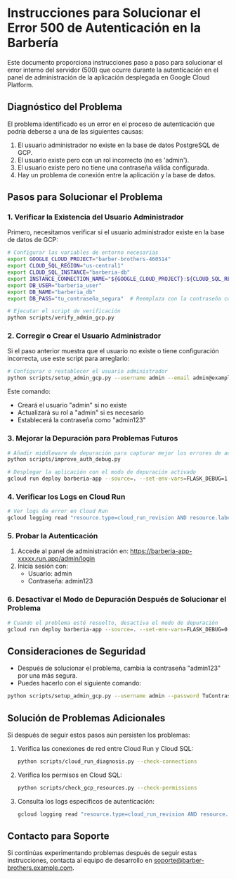 # Instrucciones para Solucionar el Error 500 de Autenticación en la Barbería

Este documento proporciona instrucciones paso a paso para solucionar el error interno del servidor (500) que ocurre durante la autenticación en el panel de administración de la aplicación desplegada en Google Cloud Platform.

## Diagnóstico del Problema

El problema identificado es un error en el proceso de autenticación que podría deberse a una de las siguientes causas:

1. El usuario administrador no existe en la base de datos PostgreSQL de GCP.
2. El usuario existe pero con un rol incorrecto (no es 'admin').
3. El usuario existe pero no tiene una contraseña válida configurada.
4. Hay un problema de conexión entre la aplicación y la base de datos.

## Pasos para Solucionar el Problema

### 1. Verificar la Existencia del Usuario Administrador

Primero, necesitamos verificar si el usuario administrador existe en la base de datos de GCP:

```bash
# Configurar las variables de entorno necesarias
export GOOGLE_CLOUD_PROJECT="barber-brothers-460514"
export CLOUD_SQL_REGION="us-central1"
export CLOUD_SQL_INSTANCE="barberia-db"
export INSTANCE_CONNECTION_NAME="${GOOGLE_CLOUD_PROJECT}:${CLOUD_SQL_REGION}:${CLOUD_SQL_INSTANCE}"
export DB_USER="barberia_user"
export DB_NAME="barberia_db"
export DB_PASS="tu_contraseña_segura"  # Reemplaza con la contraseña correcta

# Ejecutar el script de verificación
python scripts/verify_admin_gcp.py
```

### 2. Corregir o Crear el Usuario Administrador

Si el paso anterior muestra que el usuario no existe o tiene configuración incorrecta, use este script para arreglarlo:

```bash
# Configurar o restablecer el usuario administrador
python scripts/setup_admin_gcp.py --username admin --email admin@example.com --password admin123 --force-reset
```

Este comando:
- Creará el usuario "admin" si no existe
- Actualizará su rol a "admin" si es necesario
- Establecerá la contraseña como "admin123"

### 3. Mejorar la Depuración para Problemas Futuros

```bash
# Añadir middleware de depuración para capturar mejor los errores de autenticación
python scripts/improve_auth_debug.py

# Desplegar la aplicación con el modo de depuración activado
gcloud run deploy barberia-app --source=. --set-env-vars=FLASK_DEBUG=1
```

### 4. Verificar los Logs en Cloud Run

```bash
# Ver logs de error en Cloud Run
gcloud logging read "resource.type=cloud_run_revision AND resource.labels.service_name=barberia-app AND severity>=ERROR" --limit=20
```

### 5. Probar la Autenticación

1. Accede al panel de administración en: https://barberia-app-xxxxx.run.app/admin/login
2. Inicia sesión con:
   - Usuario: admin
   - Contraseña: admin123

### 6. Desactivar el Modo de Depuración Después de Solucionar el Problema

```bash
# Cuando el problema esté resuelto, desactiva el modo de depuración
gcloud run deploy barberia-app --source=. --set-env-vars=FLASK_DEBUG=0
```

## Consideraciones de Seguridad

- Después de solucionar el problema, cambia la contraseña "admin123" por una más segura.
- Puedes hacerlo con el siguiente comando:

```bash
python scripts/setup_admin_gcp.py --username admin --password TuContraseñaSegura123! --force-reset
```

## Solución de Problemas Adicionales

Si después de seguir estos pasos aún persisten los problemas:

1. Verifica las conexiones de red entre Cloud Run y Cloud SQL:
   ```bash
   python scripts/cloud_run_diagnosis.py --check-connections
   ```

2. Verifica los permisos en Cloud SQL:
   ```bash
   python scripts/check_gcp_resources.py --check-permissions
   ```

3. Consulta los logs específicos de autenticación:
   ```bash
   gcloud logging read "resource.type=cloud_run_revision AND resource.labels.service_name=barberia-app AND textPayload:auth_debug" --limit=20
   ```

## Contacto para Soporte

Si continúas experimentando problemas después de seguir estas instrucciones, contacta al equipo de desarrollo en soporte@barber-brothers.example.com.
